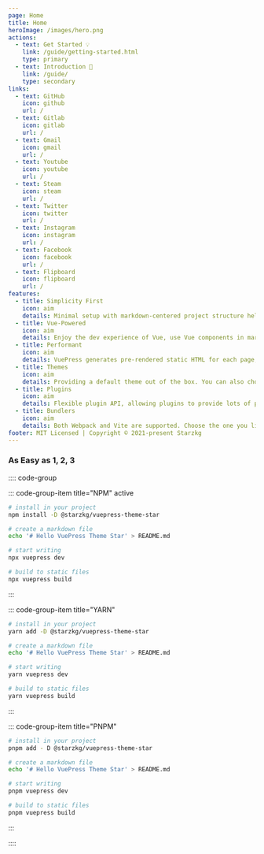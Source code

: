 ```yaml
---
page: Home
title: Home
heroImage: /images/hero.png
actions:
  - text: Get Started 💡
    link: /guide/getting-started.html
    type: primary
  - text: Introduction 🚀
    link: /guide/
    type: secondary
links:
  - text: GitHub
    icon: github
    url: /
  - text: Gitlab
    icon: gitlab
    url: /
  - text: Gmail
    icon: gmail
    url: /
  - text: Youtube
    icon: youtube
    url: /
  - text: Steam
    icon: steam
    url: /
  - text: Twitter
    icon: twitter
    url: /
  - text: Instagram
    icon: instagram
    url: /
  - text: Facebook
    icon: facebook
    url: /
  - text: Flipboard
    icon: flipboard
    url: /
features:
  - title: Simplicity First
    icon: aim
    details: Minimal setup with markdown-centered project structure helps you focus on writing.
  - title: Vue-Powered
    icon: aim
    details: Enjoy the dev experience of Vue, use Vue components in markdown, and develop custom themes with Vue.
  - title: Performant
    icon: aim
    details: VuePress generates pre-rendered static HTML for each page, and runs as an SPA once a page is loaded.
  - title: Themes
    icon: aim
    details: Providing a default theme out of the box. You can also choose a community theme or create your own one.
  - title: Plugins
    icon: aim
    details: Flexible plugin API, allowing plugins to provide lots of plug-and-play features for your site.
  - title: Bundlers
    icon: aim
    details: Both Webpack and Vite are supported. Choose the one you like!
footer: MIT Licensed | Copyright © 2021-present Starzkg
---
```

  
### As Easy as 1, 2, 3

:::: code-group

::: code-group-item title="NPM" active

```bash
# install in your project
npm install -D @starzkg/vuepress-theme-star

# create a markdown file
echo '# Hello VuePress Theme Star' > README.md

# start writing
npx vuepress dev

# build to static files
npx vuepress build
```
:::

::: code-group-item title="YARN"

```bash
# install in your project
yarn add -D @starzkg/vuepress-theme-star

# create a markdown file
echo '# Hello VuePress Theme Star' > README.md

# start writing
yarn vuepress dev

# build to static files
yarn vuepress build
```
:::

::: code-group-item title="PNPM"

```bash
# install in your project
pnpm add - D @starzkg/vuepress-theme-star

# create a markdown file
echo '# Hello VuePress Theme Star' > README.md

# start writing
pnpm vuepress dev

# build to static files
pnpm vuepress build
```

:::

:::: 

